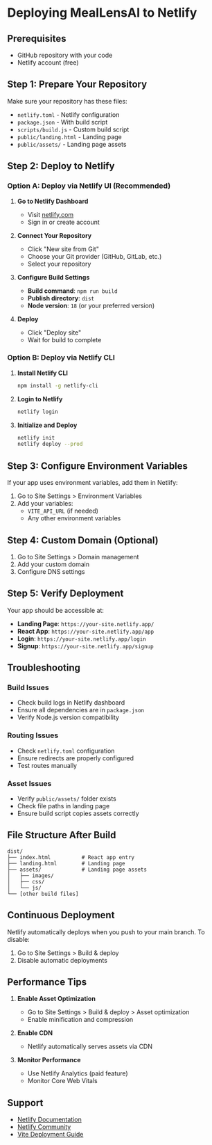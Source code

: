 # Deploying MealLensAI to Netlify

## Prerequisites
- GitHub repository with your code
- Netlify account (free)

## Step 1: Prepare Your Repository

Make sure your repository has these files:
- `netlify.toml` - Netlify configuration
- `package.json` - With build script
- `scripts/build.js` - Custom build script
- `public/landing.html` - Landing page
- `public/assets/` - Landing page assets

## Step 2: Deploy to Netlify

### Option A: Deploy via Netlify UI (Recommended)

1. **Go to Netlify Dashboard**
   - Visit [netlify.com](https://netlify.com)
   - Sign in or create account

2. **Connect Your Repository**
   - Click "New site from Git"
   - Choose your Git provider (GitHub, GitLab, etc.)
   - Select your repository

3. **Configure Build Settings**
   - **Build command**: `npm run build`
   - **Publish directory**: `dist`
   - **Node version**: `18` (or your preferred version)

4. **Deploy**
   - Click "Deploy site"
   - Wait for build to complete

### Option B: Deploy via Netlify CLI

1. **Install Netlify CLI**
   ```bash
   npm install -g netlify-cli
   ```

2. **Login to Netlify**
   ```bash
   netlify login
   ```

3. **Initialize and Deploy**
   ```bash
   netlify init
   netlify deploy --prod
   ```

## Step 3: Configure Environment Variables

If your app uses environment variables, add them in Netlify:

1. Go to Site Settings > Environment Variables
2. Add your variables:
   - `VITE_API_URL` (if needed)
   - Any other environment variables

## Step 4: Custom Domain (Optional)

1. Go to Site Settings > Domain management
2. Add your custom domain
3. Configure DNS settings

## Step 5: Verify Deployment

Your app should be accessible at:
- **Landing Page**: `https://your-site.netlify.app/`
- **React App**: `https://your-site.netlify.app/app`
- **Login**: `https://your-site.netlify.app/login`
- **Signup**: `https://your-site.netlify.app/signup`

## Troubleshooting

### Build Issues
- Check build logs in Netlify dashboard
- Ensure all dependencies are in `package.json`
- Verify Node.js version compatibility

### Routing Issues
- Check `netlify.toml` configuration
- Ensure redirects are properly configured
- Test routes manually

### Asset Issues
- Verify `public/assets/` folder exists
- Check file paths in landing page
- Ensure build script copies assets correctly

## File Structure After Build

```
dist/
├── index.html          # React app entry
├── landing.html        # Landing page
├── assets/             # Landing page assets
│   ├── images/
│   ├── css/
│   └── js/
└── [other build files]
```

## Continuous Deployment

Netlify automatically deploys when you push to your main branch. To disable:
1. Go to Site Settings > Build & deploy
2. Disable automatic deployments

## Performance Tips

1. **Enable Asset Optimization**
   - Go to Site Settings > Build & deploy > Asset optimization
   - Enable minification and compression

2. **Enable CDN**
   - Netlify automatically serves assets via CDN

3. **Monitor Performance**
   - Use Netlify Analytics (paid feature)
   - Monitor Core Web Vitals

## Support

- [Netlify Documentation](https://docs.netlify.com/)
- [Netlify Community](https://community.netlify.com/)
- [Vite Deployment Guide](https://vitejs.dev/guide/static-deploy.html) 